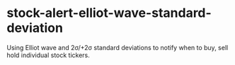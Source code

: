 # stock-alert-elliot-wave-standard-deviation
Using Elliot wave and 2σ/+2σ standard deviations to notify when to buy, sell hold individual stock tickers.
